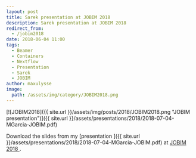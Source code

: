 ```yaml
---
layout: post
title: Sarek presentation at JOBIM 2018
description: Sarek presentation at JOBIM 2018
redirect_from:
  - /jobim2018
date: 2018-06-04 11:00
tags:
  - Beamer
  - Containers
  - Nextflow
  - Presentation
  - Sarek
  - JOBIM
author: maxulysse
image:
  path: /assets/img/category/JOBIM2018.png
---
```


[![JOBIM2018]({{ site.url }}/assets/img/posts/2018/JOBIM2018.png "JOBIM presentation")]({{ site.url }}/assets/presentations/2018/2018-07-04-MGarcia-JOBIM.pdf)

Download the slides from my [presentation <i class="fa fa-file-pdf" aria-hidden="true"></i>]({{ site.url }}/assets/presentations/2018/2018-07-04-MGarcia-JOBIM.pdf) at [JOBIM 2018 <i class="fas fa-globe" aria-hidden="true"></i>](http://jobim2018.sciencesconf.org/).
